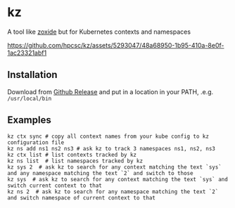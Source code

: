 # kz

A tool like [zoxide](https://github.com/ajeetdsouza/zoxide) but for Kubernetes contexts and namespaces

https://github.com/hpcsc/kz/assets/5293047/48a68950-1b95-410a-8e0f-1ac23321abf1


## Installation

Download from [Github Release](https://github.com/hpcsc/kz/releases) and put in a location in your PATH, .e.g. `/usr/local/bin`

## Examples

```shell
kz ctx sync # copy all context names from your kube config to kz configuration file
kz ns add ns1 ns2 ns3 # ask kz to track 3 namespaces ns1, ns2, ns3
kz ctx list # list contexts tracked by kz
kz ns list  # list namespaces tracked by kz
kz sys 2  # ask kz to search for any context matching the text `sys` and any namespace matching the text `2` and switch to those
kz sys  # ask kz to search for any context matching the text `sys` and switch current context to that
kz ns 2  # ask kz to search for any namespace matching the text `2` and switch namespace of current context to that
```
